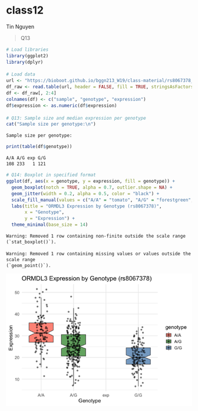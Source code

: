 # class12
Tin Nguyen

> Q13

``` r
# Load libraries
library(ggplot2)
library(dplyr)

# Load data
url <- "https://bioboot.github.io/bggn213_W19/class-material/rs8067378_ENSG00000172057.6.txt"
df_raw <- read.table(url, header = FALSE, fill = TRUE, stringsAsFactors = FALSE)
df <- df_raw[, 2:4]
colnames(df) <- c("sample", "genotype", "expression")
df$expression <- as.numeric(df$expression)

# Q13: Sample size and median expression per genotype
cat("Sample size per genotype:\n")
```

    Sample size per genotype:

``` r
print(table(df$genotype))
```


    A/A A/G exp G/G 
    108 233   1 121 

``` r
# Q14: Boxplot in specified format
ggplot(df, aes(x = genotype, y = expression, fill = genotype)) +
  geom_boxplot(notch = TRUE, alpha = 0.7, outlier.shape = NA) +
  geom_jitter(width = 0.2, alpha = 0.5, color = "black") +
  scale_fill_manual(values = c("A/A" = "tomato", "A/G" = "forestgreen", "G/G" = "steelblue")) +
  labs(title = "ORMDL3 Expression by Genotype (rs8067378)",
       x = "Genotype",
       y = "Expression") +
  theme_minimal(base_size = 14)
```

    Warning: Removed 1 row containing non-finite outside the scale range
    (`stat_boxplot()`).

    Warning: Removed 1 row containing missing values or values outside the scale range
    (`geom_point()`).

![](class12_files/figure-commonmark/unnamed-chunk-2-1.png)
